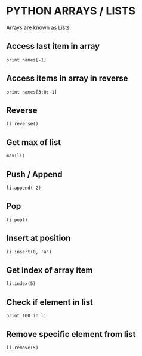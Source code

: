 # PYTHON ARRAYS / LISTS
Arrays are known as Lists

## Access last item in array
`print names[-1]`

## Access items in array in reverse
`print names[3:0:-1]`

## Reverse
`li.reverse()`
## Get max of list
`max(li)`

## Push / Append
`li.append(-2)`

## Pop
`li.pop()`

## Insert at position
`li.insert(0, 'a')`

## Get index of array item
`li.index(5)`

## Check if element in list
`print 100 in li`

## Remove specific element from list
`li.remove(5)`
